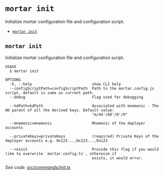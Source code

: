 `mortar init`
=============

Initialize mortar configuration file and configuration script.

* [`mortar init`](#mortar-init)

## `mortar init`

Initialize mortar configuration file and configuration script.

```
USAGE
  $ mortar init

OPTIONS
  -h, --help                           show CLI help
  --configScriptPath=configScriptPath  Path to the mortar.config.js script, default is same as current path.
  --debug                              Flag used for debugging

  --hdPath=hdPath                      Associated with mnemonic - The HD parent of all the derived keys. Default value:
                                       "m/44'/60'/0'/0"

  --mnemonic=mnemonic                  Mnemonic of the deployer accounts

  --privateKeys=privateKeys            (required) Private Keys of the deployer accounts e.g. 0x123...,0x123...,0x123

  --reinit                             Provide this flag if you would like to overwrite `mortar.config.ts`, otherwise if
                                       exists, it would error.
```

_See code: [src/commands/init.ts](https://github.com/Tenderly/mortar-tenderly/blob/v0.0.10/src/commands/init.ts)_
